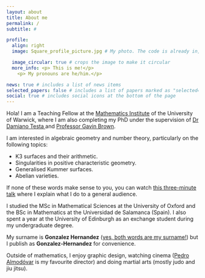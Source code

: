 ```yaml
---
layout: about
title: About me
permalink: /
subtitle: #

profile:
  align: right
  image: Square_profile_picture.jpg # My photo. The code is already in, just name your picture `prof_pic.jpg` and put it in the `img/` folder. Put your address / P.O. box / other info right below your picture. You can also disable any of these elements by editing `profile` property of the YAML header of your `_pages/about.md`. Edit `_bibliography/papers.bib` and Jekyll will render your [publications page](/al-folio/publications/) automatically. Link to your social media connections, too. This theme is set up to use [Font Awesome icons](https://fontawesome.com/) and [Academicons](https://jpswalsh.github.io/academicons/), like the ones below. Add your Facebook, Twitter, LinkedIn, Google Scholar, or just disable all of them.

  image_circular: true # crops the image to make it circular
  more_info: <p> This is me!</p>
    <p> My pronouns are he/him.</p>

news: true # includes a list of news items
selected_papers: false # includes a list of papers marked as "selected={true}"
social: true # includes social icons at the bottom of the page
---
```


<meta google-site-verification=Drv9VlgLtwHUs1lwpjfMLYrq60TahBaTiMjalRV9r8s>
<meta name="google-site-verification" content="gxla9JshOLPC6DSHFhmvOQZ0kpvohSSlLJqp65GpQXg" />

Hola! I am a Teaching Fellow at the <a href='https://warwick.ac.uk/fac/sci/maths/'>Mathematics Institute</a> of the University of Warwick, where I am also completing my PhD under the supervision of <a href='https://warwick.ac.uk/fac/sci/maths/people/staff/damiano_testa/'> Dr Damiano Testa </a> and <a href='https://warwick.ac.uk/fac/sci/maths/people/staff/brown/'>Professor Gavin Brown</a>.

<!-- I am interested in algebraic geometry and number theory, particularly on the following topics: K3 surfaces and their arithmetic, singularities in positive characteristic, generalised Kummer surfaces, and abelian varieties. If none of these words make sense to you, you can watch <a href="https://alvarogohe.github.io/projects/how_to_blow_up_a_surface"> this three-minute talk</a> where I explain what I do to a general audience. -->

I am interested in algebraic geometry and number theory, particularly on the following topics:

<ul>
<li> K3 surfaces and their arithmetic. </li>
<li> Singularities in positive characteristic geometry. </li>
<li> Generalised Kummer surfaces. </li>
<li> Abelian varieties. </li>
</ul>

If none of these words make sense to you, you can watch <a href="https://alvarogohe.github.io/projects/how_to_blow_up_a_surface"> this three-minute talk</a> where I explain what I do to a general audience.

I studied the MSc in Mathematical Sciences at the University of Oxford and the BSc in Mathematics at the Universidad de Salamanca (Spain). I also spent a year at the University of Edinburgh as an exchange student during my undergraduate degree.

My surname is **Gonzalez Hernandez** (<a href='https://en.wikipedia.org/wiki/Spanish_naming_customs'>yes, both words are my surname!</a>) but I publish as **Gonzalez-Hernandez** for convenience.

Outside of mathematics, I enjoy graphic design, watching cinema (<a href='https://www.theguardian.com/film/2022/jan/22/pedro-almodovar-on-spains-tragic-past-you-cant-ask-people-to-forget'>Pedro Almodóvar</a> is my favourite director) and doing martial arts (mostly judo and jiu jitsu).
